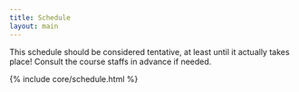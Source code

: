 ```yaml
---
title: Schedule
layout: main
---
```


This schedule should be considered tentative, at least until it actually takes place!
Consult the course staffs in advance if needed.

{% include core/schedule.html %}
